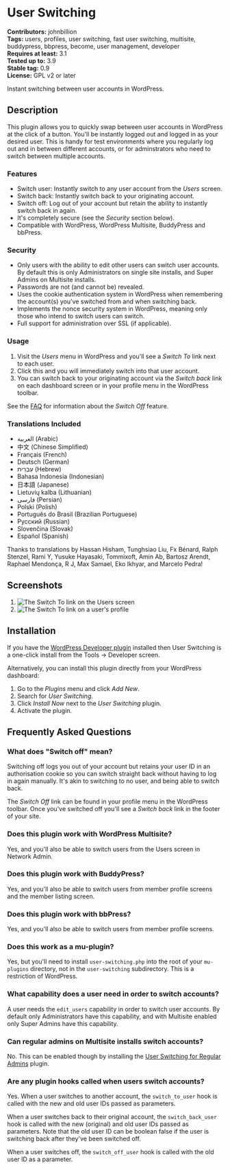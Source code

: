 # User Switching #

**Contributors:** johnbillion  
**Tags:** users, profiles, user switching, fast user switching, multisite, buddypress, bbpress, become, user management, developer  
**Requires at least:** 3.1  
**Tested up to:** 3.9  
**Stable tag:** 0.9  
**License:** GPL v2 or later  

Instant switching between user accounts in WordPress.

## Description ##

This plugin allows you to quickly swap between user accounts in WordPress at the click of a button. You'll be instantly logged out and logged in as your desired user. This is handy for test environments where you regularly log out and in between different accounts, or for adminstrators who need to switch between multiple accounts.

### Features ###

 * Switch user: Instantly switch to any user account from the *Users* screen.
 * Switch back: Instantly switch back to your originating account.
 * Switch off: Log out of your account but retain the ability to instantly switch back in again.
 * It's completely secure (see the *Security* section below).
 * Compatible with WordPress, WordPress Multisite, BuddyPress and bbPress.

### Security ###

 * Only users with the ability to edit other users can switch user accounts. By default this is only Administrators on single site installs, and Super Admins on Multisite installs.
 * Passwords are not (and cannot be) revealed.
 * Uses the cookie authentication system in WordPress when remembering the account(s) you've switched from and when switching back.
 * Implements the nonce security system in WordPress, meaning only those who intend to switch users can switch.
 * Full support for administration over SSL (if applicable).

### Usage ###

 1. Visit the *Users* menu in WordPress and you'll see a *Switch To* link next to each user.
 2. Click this and you will immediately switch into that user account.
 3. You can switch back to your originating account via the *Switch back* link on each dashboard screen or in your profile menu in the WordPress toolbar.

See the [FAQ](https://wordpress.org/plugins/user-switching/faq/) for information about the *Switch Off* feature.

### Translations Included ###

 * العربية (Arabic)
 * 中文 (Chinese Simplified)
 * Français (French)
 * Deutsch (German)
 * עִבְרִית (Hebrew)
 * Bahasa Indonesia (Indonesian)
 * 日本語 (Japanese)
 * Lietuvių kalba (Lithuanian)
 * فارسی (Persian)
 * Polski (Polish)
 * Português do Brasil (Brazilian Portuguese)
 * Русский (Russian)
 * Slovenčina (Slovak)
 * Español (Spanish)

Thanks to translations by Hassan Hisham, Tunghsiao Liu, Fx Bénard, Ralph Stenzel, Rami Y, Yusuke Hayasaki, Tommixoft, Amin Ab, Bartosz Arendt, Raphael Mendonça, R J, Max Samael, Eko Ikhyar, and Marcelo Pedra!

## Screenshots ##

1. ![The *Switch To* link on the Users screen](https://raw.github.com/johnbillion/user-switching/master/assets-wp-repo/screenshot-1.png)
2. ![The *Switch To* link on a user's profile](https://raw.github.com/johnbillion/user-switching/master/assets-wp-repo/screenshot-2.png)

## Installation ##

If you have the [WordPress Developer plugin](https://wordpress.org/plugins/developer/) installed then User Switching is a one-click install from the Tools -> Developer screen.

Alternatively, you can install this plugin directly from your WordPress dashboard:

 1. Go to the *Plugins* menu and click *Add New*.
 2. Search for *User Switching*.
 3. Click *Install Now* next to the *User Switching* plugin.
 4. Activate the plugin.

## Frequently Asked Questions ##

### What does "Switch off" mean? ###

Switching off logs you out of your account but retains your user ID in an authorisation cookie so you can switch straight back without having to log in again manually. It's akin to switching to no user, and being able to switch back.

The *Switch Off* link can be found in your profile menu in the WordPress toolbar. Once you've switched off you'll see a *Switch back* link in the footer of your site.

### Does this plugin work with WordPress Multisite? ###

Yes, and you'll also be able to switch users from the Users screen in Network Admin.

### Does this plugin work with BuddyPress? ###

Yes, and you'll also be able to switch users from member profile screens and the member listing screen.

### Does this plugin work with bbPress? ###

Yes, and you'll also be able to switch users from member profile screens.

### Does this work as a mu-plugin? ###

Yes, but you'll need to install `user-switching.php` into the root of your `mu-plugins` directory, not in the `user-switching` subdirectory. This is a restriction of WordPress.

### What capability does a user need in order to switch accounts? ###

A user needs the `edit_users` capability in order to switch user accounts. By default only Administrators have this capability, and with Multisite enabled only Super Admins have this capability.

### Can regular admins on Multisite installs switch accounts? ###

No. This can be enabled though by installing the [User Switching for Regular Admins](https://github.com/johnbillion/user-switching-for-regular-admins) plugin.

### Are any plugin hooks called when users switch accounts? ###

Yes. When a user switches to another account, the `switch_to_user` hook is called with the new and old user IDs passed as parameters.

When a user switches back to their original account, the `switch_back_user` hook is called with the new (original) and old user IDs passed as parameters. Note that the old user ID can be boolean false if the user is switching back after they've been switched off.

When a user switches off, the `switch_off_user` hook is called with the old user ID as a parameter.
